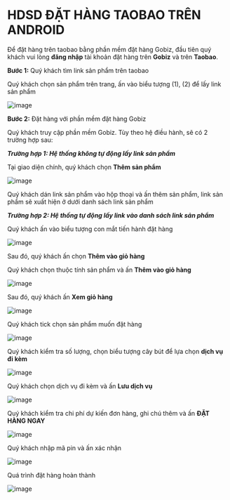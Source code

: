 # HDSD ĐẶT HÀNG TAOBAO TRÊN ANDROID

Để đặt hàng trên taobao bằng phần mềm đặt hàng Gobiz, đầu tiên quý khách vui lòng **đăng nhập** tài khoản đặt hàng trên **Gobiz** và trên **Taobao**.

**Bước 1:** Quý khách tìm link sản phẩm trên taobao

Quý khách chọn sản phẩm trên trang, ấn vào biểu tượng (1), (2) để lấy link sản phẩm

![image](https://user-images.githubusercontent.com/109578103/202609147-0322dc1b-c4aa-4645-bc43-2af483eb2f82.png)

**Bước 2:** Đặt hàng với phần mềm đặt hàng Gobiz

Quý khách truy cập phần mềm Gobiz. Tùy theo hệ điều hành, sẽ có 2 trường hợp sau:

***Trường hợp 1: Hệ thống không tự động lấy link sản phẩm***

Tại giao diện chính, quý khách chọn **Thêm sản phẩm**

![image](https://user-images.githubusercontent.com/109578103/202609170-817be27c-b853-473e-afb0-748a1eca23c5.png)

Quý khách dán link sản phẩm vào hộp thoại và ấn thêm sản phẩm, link sản phẩm sẽ xuất hiện ở dưới danh sách link sản phẩm
 
***Trường hợp 2: Hệ thống tự động lấy link vào danh sách link sản phẩm***

Quý khách ấn vào biểu tượng con mắt tiến hành đặt hàng

![image](https://user-images.githubusercontent.com/109578103/202609199-a3e3db30-c8c8-4eb9-b758-e0fae821bf0d.png)

Sau đó, quý khách ấn chọn **Thêm vào giỏ hàng**

Quý khách chọn thuộc tính sản phẩm và ấn **Thêm vào giỏ hàng**

![image](https://user-images.githubusercontent.com/109578103/202609342-e365da22-7c0a-4faf-8309-734a87355c32.png)

Sau đó, quý khách ấn **Xem giỏ hàng**
 
![image](https://user-images.githubusercontent.com/109578103/202609379-4a7b3480-c2ac-4602-ba13-0512e20a42a5.png)

Quý khách tick chọn sản phẩm muốn đặt hàng

![image](https://user-images.githubusercontent.com/109578103/202609414-0bdbe4c4-6bd4-4e48-8ffb-9760b5784f4a.png)

Quý khách kiểm tra số lượng, chọn biểu tượng cây bút để lựa chọn **dịch vụ đi kèm**
 
![image](https://user-images.githubusercontent.com/109578103/202609449-ca2e6c51-d4a6-4e78-b698-a02c5bd46e0b.png)
 
Quý khách chọn dịch vụ đi kèm và ấn **Lưu dịch vụ**
 
![image](https://user-images.githubusercontent.com/109578103/202609463-65f4b820-e5ee-482b-8a84-817079a85510.png)

Quý khách kiểm tra chi phí dự kiến đơn hàng, ghi chú thêm và ấn **ĐẶT HÀNG NGAY**
 
![image](https://user-images.githubusercontent.com/109578103/202609683-6c33b08f-4ed3-4e60-a948-9cf9fae306cb.png)

Quý khách nhập mã pin và ấn xác nhận

![image](https://user-images.githubusercontent.com/109578103/202609699-2d76761d-549e-45ba-bd29-30d68497fed0.png)

Quá trình đặt hàng hoàn thành
 
![image](https://user-images.githubusercontent.com/109578103/202609721-32067ad3-2041-4877-8b7a-7a61b3c7f1ac.png)
 
                                                                                                                                


